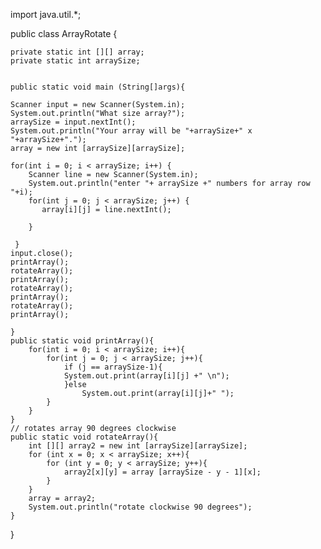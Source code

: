 import java.util.*;

public class ArrayRotate {
	
	private static int [][] array;
	private static int arraySize;
	
	
	public static void main (String[]args){
		
	Scanner input = new Scanner(System.in);
	System.out.println("What size array?");
	arraySize = input.nextInt();
	System.out.println("Your array will be "+arraySize+" x "+arraySize+".");
	array = new int [arraySize][arraySize];
	
	for(int i = 0; i < arraySize; i++) {
        Scanner line = new Scanner(System.in);
        System.out.println("enter "+ arraySize +" numbers for array row "+i);
        for(int j = 0; j < arraySize; j++) {
           array[i][j] = line.nextInt();
          
        }
     
     }
	input.close();
	printArray();
	rotateArray();
	printArray();
	rotateArray();
	printArray();
	rotateArray();
	printArray();
		
	}
	public static void printArray(){
		for(int i = 0; i < arraySize; i++){
			for(int j = 0; j < arraySize; j++){
				if (j == arraySize-1){
				System.out.print(array[i][j] +" \n");
				}else
					System.out.print(array[i][j]+" ");
			}
		}
	}
	// rotates array 90 degrees clockwise
	public static void rotateArray(){
		int [][] array2 = new int [arraySize][arraySize];
		for (int x = 0; x < arraySize; x++){
			for (int y = 0; y < arraySize; y++){
				array2[x][y] = array [arraySize - y - 1][x];				
			}
		}
		array = array2;
		System.out.println("rotate clockwise 90 degrees");
	}
}


